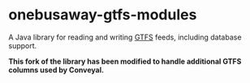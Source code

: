 # onebusaway-gtfs-modules

A Java library for reading and writing [GTFS](https://developers.google.com/transit/gtfs) feeds, including database support.

**This fork of the library has been modified to handle additional GTFS columns used by Conveyal.**
